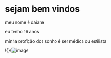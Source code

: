 # sejam bem vindos 

meu nome é daiane

eu tenho 16 anos

minha profição dos sonho é ser médica ou estilista


!{}(![image](https://github.com/daianeklos/daiane/assets/161729094/c4d3342b-e70d-4101-8dbc-d2d325b660e7)
